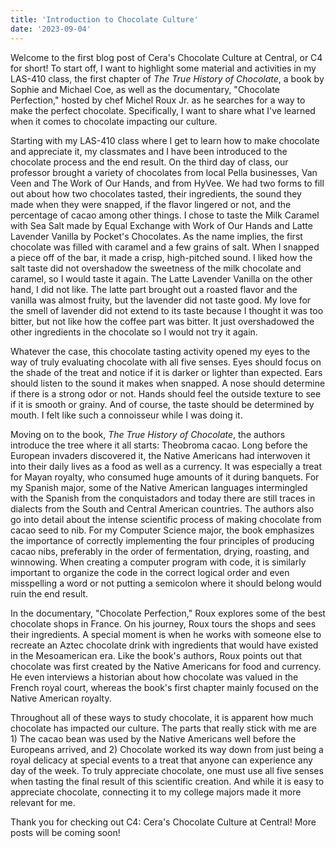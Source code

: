 ```yaml
---
title: 'Introduction to Chocolate Culture'
date: '2023-09-04'
---
```


Welcome to the first blog post of Cera's Chocolate Culture at Central, or C4 for short! To start off, I want to highlight some material and activities in my LAS-410 class, the first chapter of _The True History of Chocolate_, a book by Sophie and Michael Coe, as well as the documentary, "Chocolate Perfection," hosted by chef Michel Roux Jr. as he searches for a way to make the perfect chocolate. Specifically, I want to share what I've learned when it comes to chocolate impacting our culture.

Starting with my LAS-410 class where I get to learn how to make chocolate and appreciate it, my classmates and I have been introduced to the chocolate process and the end result. On the third day of class, our professor brought a variety of chocolates from local Pella businesses, Van Veen and The Work of Our Hands, and from HyVee. We had two forms to fill out about how two chocolates tasted, their ingredients, the sound they made when they were snapped, if the flavor lingered or not, and the percentage of cacao among other things. I chose to taste the Milk Caramel with Sea Salt made by Equal Exchange with Work of Our Hands and Latte Lavender Vanilla by Pocket's Chocolates. As the name implies, the first chocolate was filled with caramel and a few grains of salt. When I snapped a piece off of the bar, it made a crisp, high-pitched sound. I liked how the salt taste did not overshadow the sweetness of the milk chocolate and caramel, so I would taste it again. The Latte Lavender Vanilla on the other hand, I did not like. The latte part brought out a roasted flavor and the vanilla was almost fruity, but the lavender did not taste good. My love for the smell of lavender did not extend to its taste because I thought it was too bitter, but not like how the coffee part was bitter. It just overshadowed the other ingredients in the chocolate so I would not try it again.

Whatever the case, this chocolate tasting activity opened my eyes to the way of truly evaluating chocolate with all five senses. Eyes should focus on the shade of the treat and notice if it is darker or lighter than expected. Ears should listen to the sound it makes when snapped. A nose should determine if there is a strong odor or not. Hands should feel the outside texture to see if it is smooth or grainy. And of course, the taste should be determined by mouth. I felt like such a connoisseur while I was doing it.

Moving on to the book, _The True History of Chocolate_, the authors introduce the tree where it all starts: Theobroma cacao. Long before the European invaders discovered it, the Native Americans had interwoven it into their daily lives as a food as well as a currency. It was especially a treat for Mayan royalty, who consumed huge amounts of it during banquets. For my Spanish major, some of the Native American languages intermingled with the Spanish from the conquistadors and today there are still traces in dialects from the South and Central American countries. The authors also go into detail about the intense scientific process of making chocolate from cacao seed to nib. For my Computer Science major, the book emphasizes the importance of correctly implementing the four principles of producing cacao nibs, preferably in the order of fermentation, drying, roasting, and winnowing. When creating a computer program with code, it is similarly important to organize the code in the correct logical order and even misspelling a word or not putting a semicolon where it should belong would ruin the end result.

In the documentary, "Chocolate Perfection," Roux explores some of the best chocolate shops in France. On his journey, Roux tours the shops and sees their ingredients. A special moment is when he works with someone else to recreate an Aztec chocolate drink with ingredients that would have existed in the Mesoamerican era. Like the book's authors, Roux points out that chocolate was first created by the Native Americans for food and currency. He even interviews a historian about how chocolate was valued in the French royal court, whereas the book's first chapter mainly focused on the Native American royalty.

Throughout all of these ways to study chocolate, it is apparent how much chocolate has impacted our culture. The parts that really stick with me are 1) The cacao bean was used by the Native Americans well before the Europeans arrived, and 2) Chocolate worked its way down from just being a royal delicacy at special events to a treat that anyone can experience any day of the week. To truly appreciate chocolate, one must use all five senses when tasting the final result of this scientific creation. And while it is easy to appreciate chocolate, connecting it to my college majors made it more relevant for me.

Thank you for checking out C4: Cera's Chocolate Culture at Central! More posts will be coming soon!
